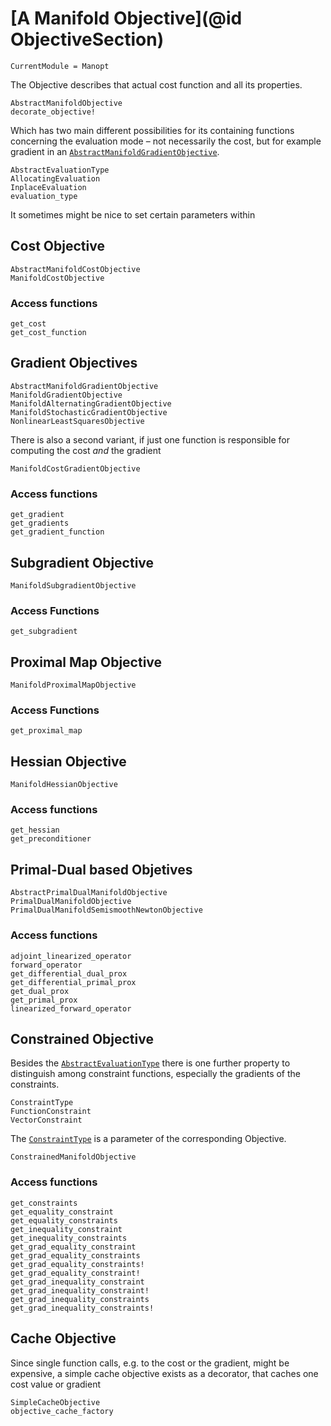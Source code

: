 # [A Manifold Objective](@id ObjectiveSection)

```@meta
CurrentModule = Manopt
```

The Objective describes that actual cost function and all its properties.

```@docs
AbstractManifoldObjective
decorate_objective!
```

Which has two main different possibilities for its containing functions concerning the evaluation mode – not necessarily the cost, but for example gradient in an [`AbstractManifoldGradientObjective`](@ref).

```@docs
AbstractEvaluationType
AllocatingEvaluation
InplaceEvaluation
evaluation_type
```

It sometimes might be nice to set certain parameters within

## Cost Objective

```@docs
AbstractManifoldCostObjective
ManifoldCostObjective
```

### Access functions

```@docs
get_cost
get_cost_function
```

## Gradient Objectives

```@docs
AbstractManifoldGradientObjective
ManifoldGradientObjective
ManifoldAlternatingGradientObjective
ManifoldStochasticGradientObjective
NonlinearLeastSquaresObjective
```

There is also a second variant, if just one function is responsible for computing the cost _and_ the gradient

```@docs
ManifoldCostGradientObjective
```

### Access functions

```@docs
get_gradient
get_gradients
get_gradient_function
```

## Subgradient Objective

```@docs
ManifoldSubgradientObjective
```

### Access Functions

```@docs
get_subgradient
```

## Proximal Map Objective

```@docs
ManifoldProximalMapObjective
```

### Access Functions

```@docs
get_proximal_map
```


## Hessian Objective

```@docs
ManifoldHessianObjective
```

### Access functions

```@docs
get_hessian
get_preconditioner
```

## Primal-Dual based Objetives

```@docs
AbstractPrimalDualManifoldObjective
PrimalDualManifoldObjective
PrimalDualManifoldSemismoothNewtonObjective
```

### Access functions

```@docs
adjoint_linearized_operator
forward_operator
get_differential_dual_prox
get_differential_primal_prox
get_dual_prox
get_primal_prox
linearized_forward_operator
```

## Constrained Objective

Besides the [`AbstractEvaluationType`](@ref) there is one further property to
distinguish among constraint functions, especially the gradients of the constraints.

```@docs
ConstraintType
FunctionConstraint
VectorConstraint
```

The [`ConstraintType`](@ref) is a parameter of the corresponding Objective.

```@docs
ConstrainedManifoldObjective
```

### Access functions

```@docs
get_constraints
get_equality_constraint
get_equality_constraints
get_inequality_constraint
get_inequality_constraints
get_grad_equality_constraint
get_grad_equality_constraints
get_grad_equality_constraints!
get_grad_equality_constraint!
get_grad_inequality_constraint
get_grad_inequality_constraint!
get_grad_inequality_constraints
get_grad_inequality_constraints!
```

## Cache Objective

Since single function calls, e.g. to the cost or the gradient, might be expensive, a simple cache objective exists as a decorator, that caches one cost value or gradient

```@docs
SimpleCacheObjective
objective_cache_factory
```